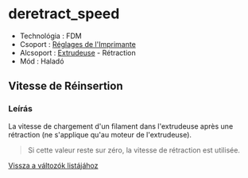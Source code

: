 # deretract\_speed

* Technológia : FDM
* Csoport : [Réglages de l'Imprimante](../printer_settings/printer_settings.md)
* Alcsoport : [Extrudeuse](../printer_settings/printer_settings.md#extrudeuse) - Rétraction
* Mód : Haladó

## Vitesse de Réinsertion

### Leírás

La vitesse de chargement d'un filament dans l'extrudeuse après une rétraction \(ne s'applique qu'au moteur de l'extrudeuse\).

> Si cette valeur reste sur zéro, la vitesse de rétraction est utilisée.

[Vissza a változók listájához](variable_list.md)

